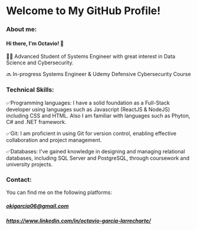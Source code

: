 # Welcome to My GitHub Profile!

### About me:

#### Hi there, I'm Octavio! 👋

🧑‍💻 Advanced Student of Systems Engineer with great interest in Data Science and Cybersecurity.

🔜 In-progress Systems Engineer & Udemy Defensive Cybersecurity Course

### Technical Skills:
✅Programming languages: I have a solid foundation as a Full-Stack developer using languages such as Javascript (ReactJS & NodeJS) including CSS and HTML. Also I am familiar with languages such as Phyton, C# and .NET framework. 

✅Git: I am proficient in using Git for version control, enabling effective collaboration and project management.

✅Databases: I've gained knowledge in designing and managing relational databases, including SQL Server and PostgreSQL, through coursework and university projects.

### Contact:
You can find me on the following platforms:
##### okigarcia06@gmail.com
##### https://www.linkedin.com/in/octavio-garcia-larrecharte/

